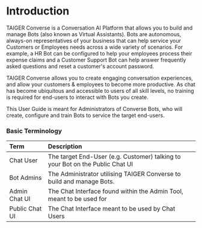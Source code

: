 # Introduction

TAIGER Converse is a Conversation AI Platform that allows you to build and manage Bots \(also known as Virtual Assistants\). Bots are autonomous, always-on representatives of your business that can help service your Customers or Employees needs across a wide variety of scenarios. For example, a HR Bot can be configured to help your employees process their expense claims and a Customer Support Bot can help answer frequently asked questions and reset a customer's account password.

TAIGER Converse allows you to create engaging conversation experiences, and allow your customers & employees to become more productive. As chat has become ubiquitous and accessible to users of all skill levels, no training is required for end-users to interact with Bots you create.

This User Guide is meant for Administrators of Converse Bots, who will create, configure and train Bots to service the target end-users.

### Basic Terminology

| **Term** | **Description** |
| :--- | :--- |
| Chat User | The target End-User \(e.g. Customer\) talking to your Bot on the Public Chat UI |
| Bot Admins | The Administrator utilising TAIGER Converse to build and manage Bots. |
| Admin Chat UI | The Chat Interface found within the Admin Tool, meant to be used for |
| Public Chat UI | The Chat Interface meant to be used by Chat Users |


